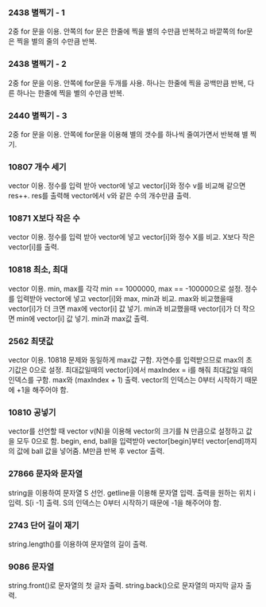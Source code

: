 ### 2438 별찍기 - 1

2중 for 문을 이용.
안쪽의 for 문은 한줄에 찍을 별의 수만큼 반복하고 바깥쪽의 for문은 찍을 별의 줄의 수만큼 반복.

### 2438 별찍기 - 2

2중 for 문을 이용.
안쪽에 for문을 두개를 사용.
하나는 한줄에 찍을 공백만큼 반복, 다른 하나는 한줄에 찍을 별의 수만큼 반복.

### 2440 별찍기 - 3

2중 for 문을 이용.
안쪽에 for문을 이용해 별의 갯수를 하나씩 줄여가면서 반복해 별 찍기.

### 10807 개수 세기

vector 이용.
정수를 입력 받아 vector에 넣고 vector[i]와 정수 v를 비교해 같으면 res++.
res를 출력해 vector에서 v와 같은 수의 개수만큼 출력.

### 10871 X보다 작은 수

vector 이용.
정수를 입력 받아 vector에 넣고 vector[i]와 정수 X를 비교.
X보다 작은 vector[i]를 출력.

### 10818 최소, 최대

vector 이용.
min, max를 각각 min == 1000000, max == -100000으로 설정.
정수를 입력받아 vector에 넣고 vector[i]와 max, min과 비교.
max와 비교했을때 vector[i]가 더 크면 max에 vector[i] 값 넣기.
min과 비교했을때 vector[i]가 더 작으면 min에 vector[i] 값 넣기.
min과 max값 출력.

### 2562 최댓값

vector 이용.
10818 문제와 동일하게 max값 구함. 자연수를 입력받으므로 max의 초기값은 0으로 설정.
최대값일때의 vector[i]에서 maxIndex = i를 해줘 최대값일 때의 인덱스를 구함.
max와 (maxIndex + 1) 출력. vector의 인덱스는 0부터 시작하기 때문에 +1을 해주어야 함.

### 10810 공넣기

vector를 선언할 때 vector<int> v(N)을 이용해 vector의 크기를 N 만큼으로 설정하고 값을 모두 0으로 함.
begin, end, ball을 입력받아 vector[begin]부터 vector[end]까지의 값에 ball 값을 넣어줌.
M만큼 반복 후 vector 출력.

### 27866 문자와 문자열

string을 이용하여 문자열 S 선언.
getline을 이용해 문자열 입력.
출력을 원하는 위치 i 입력.
S[i -1] 출력. S의 인덱스는 0부터 시작하기 때문에 -1을 해주어야 함.

### 2743 단어 길이 재기

string.length()를 이용하여 문자열의 길이 출력.

### 9086 문자열

string.front()로 문자열의 첫 글자 출력.
string.back()으로 문자열의 마지막 글자 출력.
